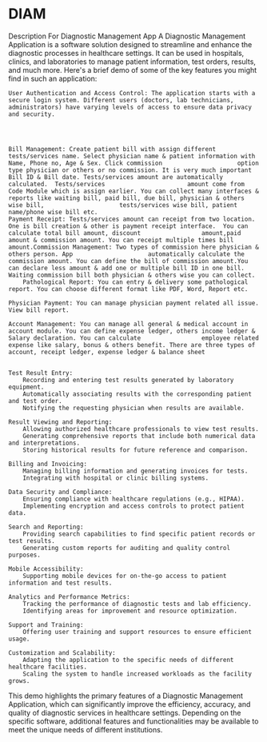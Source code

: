 # DIAM
Description For Diagnostic Management App
A Diagnostic Management Application is a software solution designed to streamline and enhance the diagnostic processes in healthcare settings. It can be used in hospitals, clinics, and laboratories to manage patient information, test orders, results, and much more. Here's a brief demo of some of the key features you might find in such an application:

    User Authentication and Access Control: The application starts with a secure login system. Different users (doctors, lab technicians, administrators) have varying levels of access to ensure data privacy and security.




    Bill Management: Create patient bill with assign different tests/services name. Select physician name & patient information with Name, Phone no, Age & Sex. Click commission                     option type physician or others or no commission. It is very much important Bill ID & Bill date. Tests/services amount are automatically calculated.  Tests/services                       amount come from Code Module which is assign earlier. You can collect many interfaces & reports like waiting bill, paid bill, due bill, physician & others wise bill,                     tests/services wise bill, patient name/phone wise bill etc.
    Payment Receipt: Tests/services amount can receipt from two location. One is bill creation & other is payment receipt interface.  You can calculate total bill amount, discount                 amount,paid amount & commission amount. You can receipt multiple times bill amount.Commission Management: Two types of commission here physician & others person. App                     automatically calculate the commission amount. You can define the bill of commission amount.You can declare less amount & add one or multiple bill ID in one bill.                         Waiting commission bill both physician & others wise you can collect. 
        Pathological Report: You can entry & delivery some pathological report. You can choose different format like PDF, Word, Report etc.

    Physician Payment: You can manage physician payment related all issue. View bill report.

    Account Management: You can manage all general & medical account in account module. You can define expense ledger, others income ledger & Salary declaration. You can calculate                 employee related expense like salary, bonus & others benefit. There are three types of account, receipt ledger, expense ledger & balance sheet


    Test Result Entry:
        Recording and entering test results generated by laboratory equipment.
        Automatically associating results with the corresponding patient and test order.
        Notifying the requesting physician when results are available.

    Result Viewing and Reporting:
        Allowing authorized healthcare professionals to view test results.
        Generating comprehensive reports that include both numerical data and interpretations.
        Storing historical results for future reference and comparison.
 
    Billing and Invoicing:
        Managing billing information and generating invoices for tests.
        Integrating with hospital or clinic billing systems.

    Data Security and Compliance:
        Ensuring compliance with healthcare regulations (e.g., HIPAA).
        Implementing encryption and access controls to protect patient data.

    Search and Reporting:
        Providing search capabilities to find specific patient records or test results.
        Generating custom reports for auditing and quality control purposes.

    Mobile Accessibility:
        Supporting mobile devices for on-the-go access to patient information and test results.

    Analytics and Performance Metrics:
        Tracking the performance of diagnostic tests and lab efficiency.
        Identifying areas for improvement and resource optimization.

    Support and Training:
        Offering user training and support resources to ensure efficient usage.

    Customization and Scalability:
        Adapting the application to the specific needs of different healthcare facilities.
        Scaling the system to handle increased workloads as the facility grows.

This demo highlights the primary features of a Diagnostic Management Application, which can significantly improve the efficiency, accuracy, and quality of diagnostic services in healthcare settings. Depending on the specific software, additional features and functionalities may be available to meet the unique needs of different institutions.

